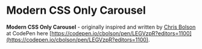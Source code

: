 # Modern CSS Only Carousel

**Modern CSS Only Carousel** - originally inspired and written by [Chris Bolson](https://codepen.io/cbolson) at CodePen here [https://codepen.io/cbolson/pen/LEGVzpR?editors=1100](https://codepen.io/cbolson/pen/LEGVzpR?editors=1100).
